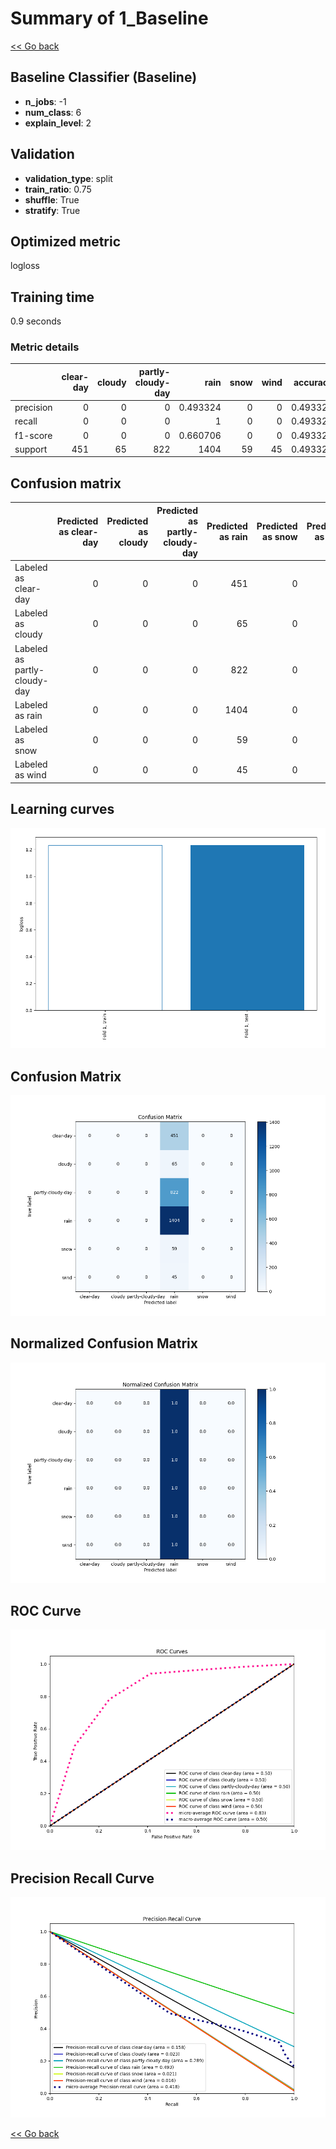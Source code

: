 # Summary of 1_Baseline

[<< Go back](../README.md)


## Baseline Classifier (Baseline)
- **n_jobs**: -1
- **num_class**: 6
- **explain_level**: 2

## Validation
 - **validation_type**: split
 - **train_ratio**: 0.75
 - **shuffle**: True
 - **stratify**: True

## Optimized metric
logloss

## Training time

0.9 seconds

### Metric details
|           |   clear-day |   cloudy |   partly-cloudy-day |        rain |   snow |   wind |   accuracy |    macro avg |   weighted avg |   logloss |
|:----------|------------:|---------:|--------------------:|------------:|-------:|-------:|-----------:|-------------:|---------------:|----------:|
| precision |           0 |        0 |                   0 |    0.493324 |      0 |      0 |   0.493324 |    0.0822207 |       0.243369 |   1.23145 |
| recall    |           0 |        0 |                   0 |    1        |      0 |      0 |   0.493324 |    0.166667  |       0.493324 |   1.23145 |
| f1-score  |           0 |        0 |                   0 |    0.660706 |      0 |      0 |   0.493324 |    0.110118  |       0.325942 |   1.23145 |
| support   |         451 |       65 |                 822 | 1404        |     59 |     45 |   0.493324 | 2846         |    2846        |   1.23145 |


## Confusion matrix
|                              |   Predicted as clear-day |   Predicted as cloudy |   Predicted as partly-cloudy-day |   Predicted as rain |   Predicted as snow |   Predicted as wind |
|:-----------------------------|-------------------------:|----------------------:|---------------------------------:|--------------------:|--------------------:|--------------------:|
| Labeled as clear-day         |                        0 |                     0 |                                0 |                 451 |                   0 |                   0 |
| Labeled as cloudy            |                        0 |                     0 |                                0 |                  65 |                   0 |                   0 |
| Labeled as partly-cloudy-day |                        0 |                     0 |                                0 |                 822 |                   0 |                   0 |
| Labeled as rain              |                        0 |                     0 |                                0 |                1404 |                   0 |                   0 |
| Labeled as snow              |                        0 |                     0 |                                0 |                  59 |                   0 |                   0 |
| Labeled as wind              |                        0 |                     0 |                                0 |                  45 |                   0 |                   0 |

## Learning curves
![Learning curves](learning_curves.png)
## Confusion Matrix

![Confusion Matrix](confusion_matrix.png)


## Normalized Confusion Matrix

![Normalized Confusion Matrix](confusion_matrix_normalized.png)


## ROC Curve

![ROC Curve](roc_curve.png)


## Precision Recall Curve

![Precision Recall Curve](precision_recall_curve.png)



[<< Go back](../README.md)
